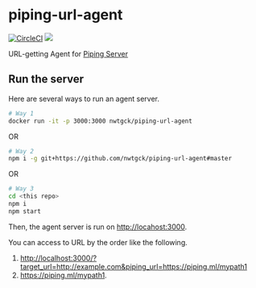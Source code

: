 # piping-url-agent
[![CircleCI](https://circleci.com/gh/nwtgck/piping-url-agent.svg?style=shield)](https://circleci.com/gh/nwtgck/piping-url-agent) [![](https://images.microbadger.com/badges/image/nwtgck/piping-url-agent.svg)](https://microbadger.com/images/nwtgck/piping-url-agent "Get your own image badge on microbadger.com")

URL-getting Agent for [Piping Server](https://github.com/nwtgck/piping-server)

## Run the server

Here are several ways to run an agent server.

```bash
# Way 1
docker run -it -p 3000:3000 nwtgck/piping-url-agent
```

OR

```bash
# Way 2
npm i -g git+https://github.com/nwtgck/piping-url-agent#master
```


OR

```bash
# Way 3
cd <this repo>
npm i
npm start
```

Then, the agent server is run on <http://locahost:3000>.

You can access to URL by the order like the following.
1. <http://localhost:3000/?target_url=http://example.com&piping_url=https://piping.ml/mypath1>
1. <https://piping.ml/mypath1>.

